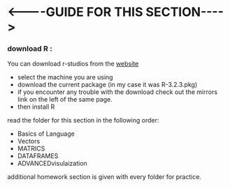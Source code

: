 # <----GUIDE FOR THIS SECTION---->


### download R :

You can download r-studios from the [website](https://cran.r-project.org)
* select the machine you are using
* download the current package (in my case it was R-3.2.3.pkg)
* if you encounter any trouble with the download check out the mirrors link on the left of the same page.
* then install R 


read the folder for this section in the following order:

* Basics of Language 
* Vectors
* MATRICS
* DATAFRAMES
* ADVANCEDvisulaization

additional homework section is given with every folder for practice.
